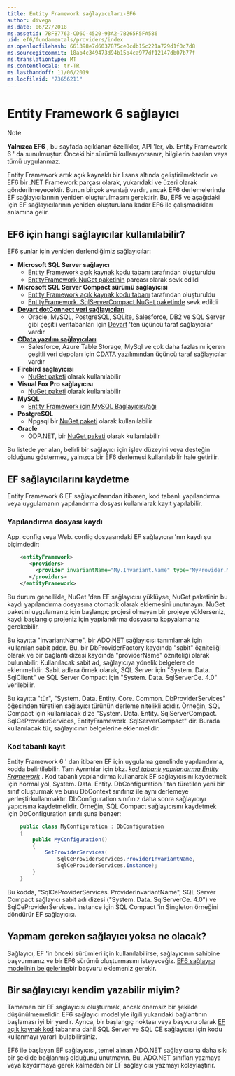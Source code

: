 ```yaml
---
title: Entity Framework sağlayıcıları-EF6
author: divega
ms.date: 06/27/2018
ms.assetid: 7BFB7763-CD6C-4520-93A2-7B265F5FA586
uid: ef6/fundamentals/providers/index
ms.openlocfilehash: 661398e7d6037875ce0cdb15c221a729d1f0c7d8
ms.sourcegitcommit: 18ab4c349473d94b15b4ca977df12147db07b77f
ms.translationtype: MT
ms.contentlocale: tr-TR
ms.lasthandoff: 11/06/2019
ms.locfileid: "73656211"
---
```

# <a name="entity-framework-6-providers"></a>Entity Framework 6 sağlayıcı
> [!NOTE]
> **Yalnızca EF6** , bu sayfada açıklanan özellikler, API 'ler, vb. Entity Framework 6 ' da sunulmuştur. Önceki bir sürümü kullanıyorsanız, bilgilerin bazıları veya tümü uygulanmaz.

Entity Framework artık açık kaynaklı bir lisans altında geliştirilmektedir ve EF6 bir .NET Framework parçası olarak, yukarıdaki ve üzeri olarak gönderilmeyecektir. Bunun birçok avantajı vardır, ancak EF6 derlemelerinde EF sağlayıcılarının yeniden oluşturulmasını gerektirir. Bu, EF5 ve aşağıdaki için EF sağlayıcılarının yeniden oluşturulana kadar EF6 ile çalışmadıkları anlamına gelir.

## <a name="which-providers-are-available-for-ef6"></a>EF6 için hangi sağlayıcılar kullanılabilir?

EF6 şunlar için yeniden derlendiğimiz sağlayıcılar:

*   **Microsoft SQL Server sağlayıcı**
    *   [Entity Framework açık kaynak kodu tabanı](https://github.com/aspnet/EntityFramework6) tarafından oluşturuldu
    *   [EntityFramework NuGet paketinin](https://nuget.org/packages/EntityFramework) parçası olarak sevk edildi
*   **Microsoft SQL Server Compact sürümü sağlayıcısı**
    *   [Entity Framework açık kaynak kodu tabanı](https://github.com/aspnet/EntityFramework6) tarafından oluşturuldu
    *   [EntityFramework. SqlServerCompact NuGet paketinde](https://nuget.org/packages/EntityFramework.SqlServerCompact) sevk edildi
*   [**Devart dotConnect veri sağlayıcıları**](https://www.devart.com/dotconnect/)
    *   Oracle, MySQL, PostgreSQL, SQLite, Salesforce, DB2 ve SQL Server gibi çeşitli veritabanları için [Devart](https://www.devart.com/) 'ten üçüncü taraf sağlayıcılar vardır
*   [**CData yazılım sağlayıcıları**](https://www.cdata.com/ado/)
    *   Salesforce, Azure Table Storage, MySql ve çok daha fazlasını içeren çeşitli veri depoları için [CDATA yazılımından](https://www.cdata.com/ado/) üçüncü taraf sağlayıcılar vardır
*   **Firebird sağlayıcısı**
    *   [NuGet paketi](https://www.nuget.org/packages/EntityFramework.Firebird/) olarak kullanılabilir
*   **Visual Fox Pro sağlayıcısı**
    *   [NuGet paketi](https://www.nuget.org/packages/VFPEntityFrameworkProvider2/) olarak kullanılabilir
*   **MySQL**
    *   [Entity Framework için MySQL Bağlayıcısı/ağı](https://dev.mysql.com/doc/connector-net/en/connector-net-entityframework60.html)
*   **PostgreSQL**
    *   Npgsql bir [NuGet paketi](https://www.nuget.org/packages/EntityFramework6.Npgsql/) olarak kullanılabilir
*   **Oracle**
    *   ODP.NET, bir [NuGet paketi](https://www.nuget.org/packages/Oracle.ManagedDataAccess.EntityFramework/) olarak kullanılabilir

Bu listede yer alan, belirli bir sağlayıcı için işlev düzeyini veya desteğin olduğunu göstermez, yalnızca bir EF6 derlemesi kullanılabilir hale getirilir.

## <a name="registering-ef-providers"></a>EF sağlayıcılarını kaydetme

Entity Framework 6 EF sağlayıcılarından itibaren, kod tabanlı yapılandırma veya uygulamanın yapılandırma dosyası kullanılarak kayıt yapılabilir.

### <a name="config-file-registration"></a>Yapılandırma dosyası kaydı

App. config veya Web. config dosyasındaki EF sağlayıcısı 'nın kaydı şu biçimdedir:


``` xml
    <entityFramework>
       <providers>
         <provider invariantName="My.Invariant.Name" type="MyProvider.MyProviderServices, MyAssembly" />
       </providers>
    </entityFramework>
```

Bu durum genellikle, NuGet 'den EF sağlayıcısı yüklüyse, NuGet paketinin bu kaydı yapılandırma dosyasına otomatik olarak eklemesini unutmayın. NuGet paketini uygulamanız için başlangıç projesi olmayan bir projeye yüklerseniz, kaydı başlangıç projeniz için yapılandırma dosyasına kopyalamanız gerekebilir.

Bu kayıtta "invariantName", bir ADO.NET sağlayıcısı tanımlamak için kullanılan sabit addır. Bu, bir DbProviderFactory kaydında "sabit" özniteliği olarak ve bir bağlantı dizesi kaydında "providerName" özniteliği olarak bulunabilir. Kullanılacak sabit ad, sağlayıcıya yönelik belgelere de eklenmelidir. Sabit adlara örnek olarak, SQL Server için "System. Data. SqlClient" ve SQL Server Compact için "System. Data. SqlServerCe. 4.0" verilebilir.

Bu kayıtta "tür", "System. Data. Entity. Core. Common. DbProviderServices" öğesinden türetilen sağlayıcı türünün derleme nitelikli adıdır. Örneğin, SQL Compact için kullanılacak dize "System. Data. Entity. SqlServerCompact. SqlCeProviderServices, EntityFramework. SqlServerCompact" dir. Burada kullanılacak tür, sağlayıcının belgelerine eklenmelidir.

### <a name="code-based-registration"></a>Kod tabanlı kayıt

Entity Framework 6 ' dan itibaren EF için uygulama genelinde yapılandırma, kodda belirtilebilir. Tam Ayrıntılar için bkz. _[kod tabanlı yapılandırma Entity Framework](https://msdn.microsoft.com/data/jj680699)_ . Kod tabanlı yapılandırma kullanarak EF sağlayıcısını kaydetmek için normal yol, System. Data. Entity. DbConfiguration ' tan türetilen yeni bir sınıf oluşturmak ve bunu DbContext sınıfınız ile aynı derlemeye yerleştirkullanmaktır. DbConfiguration sınıfınız daha sonra sağlayıcıyı yapıcısına kaydetmelidir. Örneğin, SQL Compact sağlayıcısını kaydetmek için DbConfiguration sınıfı şuna benzer:

``` csharp
    public class MyConfiguration : DbConfiguration
    {
        public MyConfiguration()
        {
            SetProviderServices(
                SqlCeProviderServices.ProviderInvariantName,
                SqlCeProviderServices.Instance);
        }
    }
```

Bu kodda, "SqlCeProviderServices. ProviderInvariantName", SQL Server Compact sağlayıcı sabit adı dizesi ("System. Data. SqlServerCe. 4.0") ve SqlCeProviderServices. Instance için SQL Compact 'in Singleton örneğini döndürür EF sağlayıcısı.

## <a name="what-if-the-provider-i-need-isnt-available"></a>Yapmam gereken sağlayıcı yoksa ne olacak?

Sağlayıcı, EF 'in önceki sürümleri için kullanılabilirse, sağlayıcının sahibine başvurmanız ve bir EF6 sürümü oluşturmasını isteyeceğiz. [EF6 sağlayıcı modelinin belgelerine](~/ef6/fundamentals/providers/provider-model.md)bir başvuru eklemeniz gerekir.

## <a name="can-i-write-a-provider-myself"></a>Bir sağlayıcıyı kendim yazabilir miyim?

Tamamen bir EF sağlayıcısı oluşturmak, ancak önemsiz bir şekilde düşünülmemelidir. EF6 sağlayıcı modeliyle ilgili yukarıdaki bağlantının başlaması iyi bir yerdir. Ayrıca, bir başlangıç noktası veya başvuru olarak [EF açık kaynak kod](https://github.com/aspnet/EntityFramework6) tabanına dahil SQL Server ve SQL CE sağlayıcısı için kodu kullanmayı yararlı bulabilirsiniz.

EF6 ile başlayan EF sağlayıcısı, temel alınan ADO.NET sağlayıcısına daha sıkı bir şekilde bağlanmış olduğunu unutmayın. Bu, ADO.NET sınıfları yazmaya veya kaydırmaya gerek kalmadan bir EF sağlayıcısı yazmayı kolaylaştırır.
